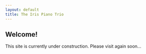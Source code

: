 ```yaml
---
layout: default
title: The Iris Piano Trio
---
```


## Welcome!

This site is currently under construction. Please visit again soon...
